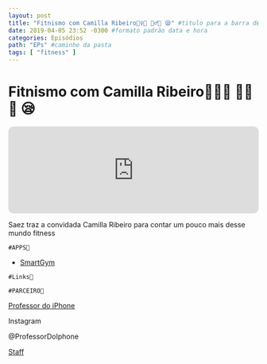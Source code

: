```yaml
---
layout: post
title: "Fitnismo com Camilla Ribeiro🏃‍♀️💨 🏃‍♂️💨 😪" #titulo para a barra de enderecos
date: 2019-04-05 23:52 -0300 #formato padrão data e hora
categories: Episódios
path: "EPs" #caminho da pasta
tags: [ "fitness" ]
---
```


# Fitnismo com Camilla Ribeiro🏃‍♀️💨 🏃‍♂️💨 😪

<iframe allow="autoplay *; encrypted-media *; fullscreen *; clipboard-write" frameborder="0" height="175" style="width:100%;max-width:660px;overflow:hidden;border-radius:10px;" sandbox="allow-forms allow-popups allow-same-origin allow-scripts allow-storage-access-by-user-activation allow-top-navigation-by-user-activation" src="https://embed.podcasts.apple.com/us/podcast/podapps/id1434188907?i=1000434194742&theme=auto"></iframe>

Saez traz a convidada Camilla Ribeiro para contar um pouco mais desse mundo fitness

`#APPS📲`

- [SmartGym](https://is.gd/BWp2Bp)
  
`#Links🔗`


`#PARCEIRO👥`

[Professor do iPhone](https://www.professordoiphone.com.br)

Instagram

@ProfessorDoIphone

[Staff](https://t.me/pdipstaff)